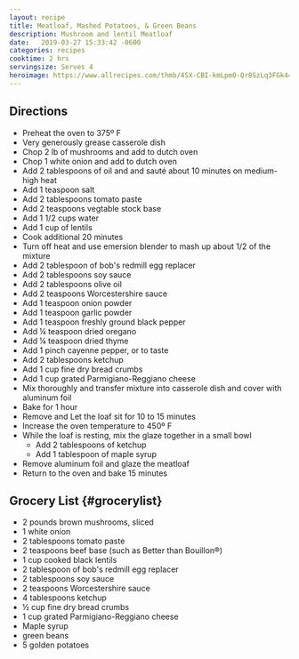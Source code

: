 ```yaml
---
layout: recipe
title: Meatloaf, Mashed Potatoes, & Green Beans
description: Mushroom and lentil Meatloaf
date:   2019-03-27 15:33:42 -0600
categories: recipes
cooktime: 2 hrs
servingsize: Serves 4
heroimage: https://www.allrecipes.com/thmb/4SX-CBI-kmLpm0-Qr8SzLq3FGk4=/750x0/filters:no_upscale():max_bytes(150000):strip_icc()/IMG_4013-2000-f431ef022dd848129c2b9140c3d0a8b2.jpg
---
```


## Directions
* Preheat the oven to 375º F 
* Very generously grease casserole dish
* Chop 2 lb of mushrooms and add to dutch oven
* Chop 1 white onion and add to dutch oven
* Add 2 tablespoons of oil and and sauté about 10 minutes on medium-high heat
* Add 1 teaspoon salt 
* Add 2 tablespoons tomato paste
* Add 2 teaspoons vegtable stock base
* Add 1 1/2 cups water
* Add 1 cup of lentils
* Cook additional 20 minutes
* Turn off heat and use emersion blender to mash up about 1/2 of the mixture
* Add 2 tablespoon of bob's redmill egg replacer
* Add 2 tablespoons soy sauce
* Add 2 tablespoons olive oil
* Add 2 teaspoons Worcestershire sauce
* Add 1 teaspoon onion powder
* Add 1 teaspoon garlic powder
* Add 1 teaspoon freshly ground black pepper
* Add ¼ teaspoon dried oregano
* Add ¼ teaspoon dried thyme
* Add 1 pinch cayenne pepper, or to taste
* Add 2 tablespoons ketchup
* Add 1 cup fine dry bread crumbs
* Add 1 cup grated Parmigiano-Reggiano cheese
* Mix thoroughly and transfer mixture into casserole dish and cover with aluminum foil
* Bake for 1 hour
* Remove and Let the loaf sit for 10 to 15 minutes
* Increase the oven temperature to 450º F
* While the loaf is resting, mix the glaze together in a small bowl
    * Add 2 tablespoons of ketchup
    * Add 1 tablespoon of maple syrup
* Remove aluminum foil and glaze the meatloaf
* Return to the oven and bake 15 minutes

## Grocery List {#grocerylist}
<div class="full" id="copygrocerylist" onclick="copyDivToClipboard()" markdown="1">

* 2 pounds brown mushrooms, sliced
* 1 white onion
* 2 tablespoons tomato paste
* 2 teaspoons beef base (such as Better than Bouillon®)
* 1 cup cooked black lentils
* 2 tablespoon of bob's redmill egg replacer
* 2 tablespoons soy sauce
* 2 teaspoons Worcestershire sauce
* 4 tablespoons ketchup
* ½ cup fine dry bread crumbs
* 1 cup grated Parmigiano-Reggiano cheese
* Maple syrup
* green beans 
* 5 golden potatoes

</div>

